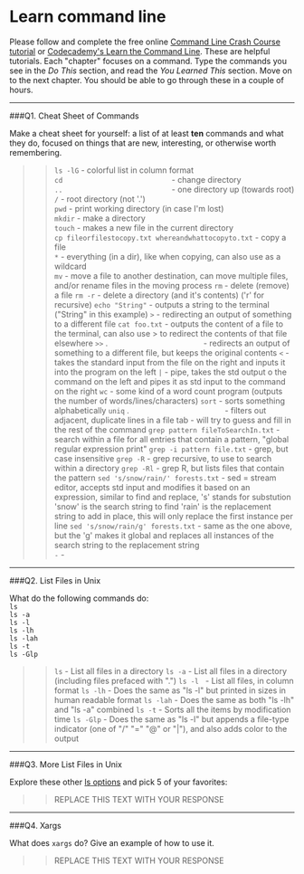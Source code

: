 # Learn command line

Please follow and complete the free online [Command Line Crash Course
tutorial](https://web.archive.org/web/20160708171659/http://cli.learncodethehardway.org/book/) or [Codecademy's Learn the Command Line](https://www.codecademy.com/learn/learn-the-command-line). These are helpful tutorials. Each "chapter" focuses on a command. Type the commands you see in the _Do This_ section, and read the _You Learned This_ section. Move on to the next chapter. You should be able to go through these in a couple of hours.

---

###Q1.  Cheat Sheet of Commands  

Make a cheat sheet for yourself: a list of at least **ten** commands and what they do, focused on things that are new, interesting, or otherwise worth remembering.

> > `ls -lG`                                              - colorful list in column format  
> > `cd`                                                  - change directory  
> > `..`                                                  - one directory up (towards root)  
> > `/`                                                   - root directory (not '.')  
> > `pwd`                                                 - print working directory (in case I'm lost)  
> > `mkdir`                                               - make a directory  
> > `touch`                                               - makes a new file in the current directory  
> > `cp fileorfilestocopy.txt whereandwhattocopyto.txt`   - copy a file  
> > `*`                                                   - everything (in a dir), like when copying, can also use as a wildcard  
> > `mv`                                                  - move a file to another destination, can move multiple files, and/or rename files in the moving process
> > `rm`                                                  - delete (remove) a file
> > `rm -r`                                               - delete a directory (and it's contents) ('r' for recursive)
> > `echo "String"`                                       - outputs a string to the terminal ("String" in this example)
> > `>`                                                   - redirecting an output of something to a different file
> > `cat foo.txt`                                         - outputs the content of a file to the terminal, can also use > to redirect the contents of that file elsewhere
> > `>>` .                                                - redirects an output of something to a different file, but keeps the original contents
> > `<`                                                   - takes the standard input from the file on the right and inputs it into the program on the left
> > `|`                                                   - pipe, takes the std output o the command on the left and pipes it as std input to the command on the right
> > `wc`                                                  - some kind of a word count program (outputs the number of words/lines/characters)
> > `sort`                                                - sorts something alphabetically
> > `uniq` .                                              - filters out adjacent, duplicate lines in a file
> > tab                                                   - will try to guess and fill in the rest of the command
> > `grep pattern fileToSearchIn.txt`                     - search within a file for all entries that contain a pattern, "global regular expression print"
> > `grep -i pattern file.txt`                            - grep, but case insensitive
> > `grep -R`                                             - grep recursive, to use to search within a directory
> > `grep -Rl`                                            - grep R, but lists files that contain the pattern
> > `sed 's/snow/rain/' forests.txt`                      - sed = stream editor, accepts std input and modifies it based on an expression, similar to find and replace, 's' stands for substution 'snow' is the search string to find 'rain' is the replacement string to add in place, this will only replace the first instance per line
> > `sed 's/snow/rain/g' forests.txt`                      - same as the one above, but the 'g' makes it global and replaces all instances of the search string to the replacement string
> > ``                                           -
> > ``                                           -


---

###Q2.  List Files in Unix   

What do the following commands do:  
`ls`  
`ls -a`  
`ls -l`  
`ls -lh`  
`ls -lah`  
`ls -t`  
`ls -Glp`  

> > `ls`       - List all files in a directory
> > `ls -a`    - List all files in a directory (including files prefaced with ".")
> > `ls -l`    - List all files, in column format
> > `ls -lh`   - Does the same as "ls -l" but printed in sizes in human readable format
> > `ls -lah`  - Does the same as both "ls -lh" and "ls -a" combined
> > `ls -t`    - Sorts all the items by modification time
> > `ls -Glp`  - Does the same as "ls -l" but appends a file-type indicator (one of "/" "=" "@" or "|"), and also adds color to the output

---

###Q3.  More List Files in Unix  

Explore these other [ls options](http://www.techonthenet.com/unix/basic/ls.php) and pick 5 of your favorites:

> > REPLACE THIS TEXT WITH YOUR RESPONSE

---

###Q4.  Xargs   

What does `xargs` do? Give an example of how to use it.

> > REPLACE THIS TEXT WITH YOUR RESPONSE

 

